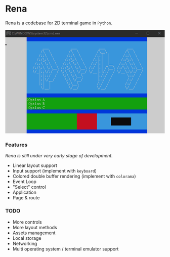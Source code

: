 # Rena

Rena is a codebase for 2D terminal game in `Python`.

![Rena](Rena.gif)

### Features

*Rena is still under very early stage of development.*

+ Linear layout support
+ Input support (implement with `keyboard`)
+ Colored double buffer rendering (implement with `colorama`)
+ Event Loop
+ "Select" control
+ Application
+ Page & route

### TODO

+ More controls
+ More layout methods
+ Assets management
+ Local storage
+ Networking
+ Multi operating system / terminal emulator support

